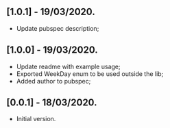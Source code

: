 ## [1.0.1] - 19/03/2020.

* Update pubspec description;

## [1.0.0] - 19/03/2020.

* Update readme with example usage;
* Exported WeekDay enum to be used outside the lib;
* Added author to pubspec;

## [0.0.1] - 18/03/2020.

* Initial version.
